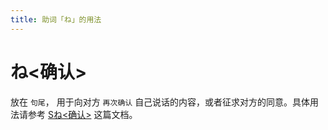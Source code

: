 ```yaml
---
title: 助词「ね」的用法
---
```


# ね<确认>

放在 `句尾`， 用于向对方 `再次确认` 自己说话的内容，或者征求对方的同意。具体用法请参考 [Sね<确认>](../bunpou/S%E3%81%AD.md) 这篇文档。
